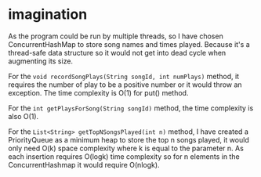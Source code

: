# imagination

As the program could be run by multiple threads, so I have chosen ConcurrentHashMap to store song names and times played. Because it's a thread-safe data structure so it would not get into dead cycle when augmenting its size. 

For the `void recordSongPlays(String songId, int numPlays)` method, it requires the number of play to be a positive number or it would throw an exception. The time complexity is O(1) for put() method.

For the `int getPlaysForSong(String songId)` method, the time complexity is also O(1).

For the `List<String> getTopNSongsPlayed(int n)` method, I have created a PriorityQueue as a minimum heap to store the top n songs played, it would only need O(k) space complexity where k is equal to the parameter n. As each insertion requires O(logk) time complexity so for n elements in the ConcurrentHashmap it would require O(nlogk). 